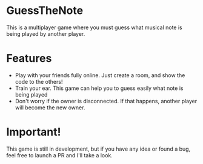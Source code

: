 # GuessTheNote
This is a multiplayer game where you must guess what musical note is being played by another player.

# Features
* Play with your friends fully online. Just create a room, and show the code to the others!
* Train your ear. This game can help you to guess easily what note is being played
* Don't worry if the owner is disconnected. If that happens, another player will become the new owner.

# Important!
This game is still in development, but if you have any idea or found a bug, feel free to launch a PR and I'll take a look.
